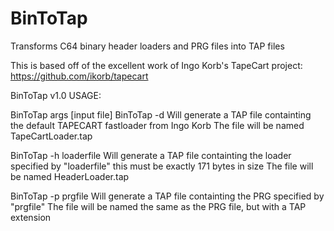 # BinToTap
Transforms C64 binary header loaders and PRG files into TAP files

This is based off of the excellent work of Ingo Korb's TapeCart project: https://github.com/ikorb/tapecart

BinToTap v1.0
USAGE:

BinToTap args [input file]
  BinToTap -d
    Will generate a TAP file containting the default TAPECART fastloader from Ingo Korb
    The file will be named TapeCartLoader.tap

  BinToTap -h loaderfile
    Will generate a TAP file containting the loader specified by "loaderfile" this must be exactly 171 bytes in size
    The file will be named HeaderLoader.tap

  BinToTap -p prgfile
    Will generate a TAP file containting the PRG specified by "prgfile"
    The file will be named the same as the PRG file, but with a TAP extension
